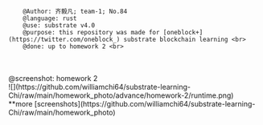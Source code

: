         @Author: 齐毅凡; team-1; No.84
        @language: rust
        @use: substrate v4.0
        @purpose: this repository was made for [oneblock+](https://twitter.com/oneblock_) substrate blockchain learning <br>
        @done: up to homework 2 <br>
<br>
<br>
@screenshot: homework 2
<br>
![](https://github.com/williamchi64/substrate-learning-Chi/raw/main/homework_photo/advance/homework-2/runtime.png)
<br>
**more [screenshots](https://github.com/williamchi64/substrate-learning-Chi/raw/main/homework_photo)